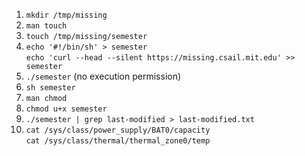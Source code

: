 1. `mkdir /tmp/missing`
2. `man touch`
3. `touch /tmp/missing/semester`
4. `echo '#!/bin/sh' > semester`  
`echo 'curl --head --silent https://missing.csail.mit.edu' >> semester`
5. `./semester` (no execution permission)
6. `sh semester`
7. `man chmod`
8. `chmod u+x semester`
9. `./semester | grep last-modified > last-modified.txt`
10. `cat /sys/class/power_supply/BAT0/capacity`  
`cat /sys/class/thermal/thermal_zone0/temp`
